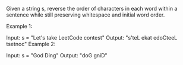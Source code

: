 Given a string s, reverse the order of characters in each word within a sentence while still preserving whitespace and initial word order.

 

Example 1:

Input: s = "Let's take LeetCode contest"
Output: "s'teL ekat edoCteeL tsetnoc"
Example 2:

Input: s = "God Ding"
Output: "doG gniD"
 

